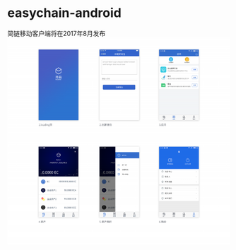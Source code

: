 # easychain-android
简链移动客户端将在2017年8月发布
 ![image](https://github.com/EasychainTeam/easychain-android/raw/master/screenshots/mobile.png)